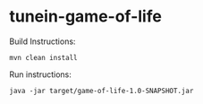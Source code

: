 # tunein-game-of-life
Build Instructions:
```
mvn clean install
```

Run instructions:
```
java -jar target/game-of-life-1.0-SNAPSHOT.jar
```
